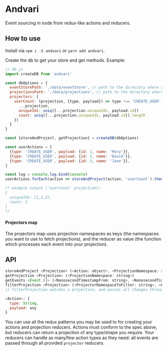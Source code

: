 # Andvari

Event sourcing in node from redux-like actions and reducers.

## How to use

Install via `npm i -S andvari` or `yarn add andvari`.

Create the db to get your store and get methods. Example: 

```js
// db.js
import createDB from 'andvari'

const dbOptions = {
  eventStorePath: './data/eventStore', // path to the directory where your events data will be persisted
  projectionsPath: './data/projections', // path to the directory where your projections data will be persisted
  projectors: {
    userCount: (projection, {type, payload}) => type !== 'CREATE_USER' ? projection : ({
      ...projection,
      uniqueIds: uniq([...projection.uniqueIds, payload.id])
      count: uniq([...projection.uniqueIds, payload.id]).length
    })
  }
}

const {storeAndProject, getProjection} = createDB(dbOptions)

const userActions = [
  {type: 'CREATE_USER', payload: {id: 1, name: 'Mary'}},
  {type: 'CREATE_USER', payload: {id: 2, name: 'David'}},
  {type: 'CREATE_USER', payload: {id: 3, name: 'Jane'}},
]

const log = console.log.bind(console)
userActions.forEach(action => storeAndProject(action, 'userCount').then(log))

/* example output ('userCount' projection):
{
  uniqueIds: [1,2,3],
  count: 3
}
*/
```

#### Projectors map
The projectors map uses projection namespaces as keys (the namespaces you want to use to fetch projections), and the reducer as value (the function which processes each event into your projection). 

## API
```js
storeAndProject <Projection> (<Action: object>, <ProjectionNamespace: string>)
getProjection <Projection> (<ProjectionNamespace: string>)
getEvents <Event []> (<NanosecondTimestampFrom: string>, <NanosecondTimestampTo: string>)
filterProjection <Projection> (<ProjectorNamespaceToFilter: string>, <FilteredProjectionNamespace: string>, <Filter: function <Projection> (<Projection: any>)>)
// filterProjection watches a projection, and passes all changes through your filter function, saving them as a filteredProjection with your provided namespace. Read with getProjection(FilteredProjectionNamespace).

<Action>: {
  type: String,
  payload: any
}
```

You can use all the redux patterns you may be used to for creating your actions and projection reducers. Actions must conform to the spec above, but reducers can return a projection of any type/shape you require. Your reducers can handle as many/few action types as they need: all events are passed through all provided `projector` reducers. 
